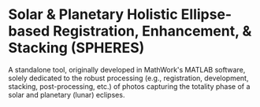 # Solar & Planetary Holistic Ellipse-based Registration, Enhancement, & Stacking (SPHERES)

A standalone tool, originally developed in MathWork's MATLAB software, solely dedicated to the robust processing (e.g., registration, development, stacking, post-processing, etc.) of photos capturing the totality phase of a solar and planetary (lunar) eclipses.

